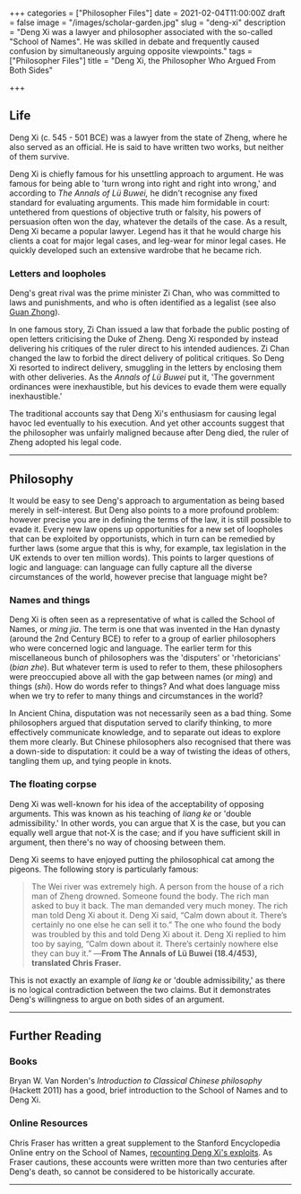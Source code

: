 +++
categories = ["Philosopher Files"]
date = 2021-02-04T11:00:00Z
draft = false
image = "/images/scholar-garden.jpg"
slug = "deng-xi"
description = "Deng Xi was a lawyer and philosopher associated with the so-called \"School of Names\". He was skilled in debate and frequently caused confusion by simultaneously arguing opposite viewpoints."
tags = ["Philosopher Files"]
title = "Deng Xi, the Philosopher Who Argued From Both Sides"

+++


## **Life**

Deng Xi (c. 545 - 501 BCE) was a lawyer from the state of Zheng, where he also served as an official. He is said to have written two works, but neither of them survive.

Deng Xi is chiefly famous for his unsettling approach to argument. He was famous for being able to 'turn wrong into right and right into wrong,' and according to _The Annals of Lü Buwei,_ he didn't recognise any fixed standard for evaluating arguments. This made him formidable in court: untethered from questions of objective truth or falsity, his powers of persuasion often won the day, whatever the details of the case. As a result, Deng Xi became a popular lawyer. Legend has it that he would charge his clients a coat for major legal cases, and leg-wear for minor legal cases. He quickly developed such an extensive wardrobe that he became rich.

### **Letters and loopholes**

Deng's great rival was the prime minister Zi Chan, who was committed to laws and punishments, and who is often identified as a legalist (see also [Guan Zhong](/guan-zhong)).

In one famous story, Zi Chan issued a law that forbade the public posting of open letters criticising the Duke of Zheng. Deng Xi responded by instead delivering his critiques of the ruler direct to his intended audiences. Zi Chan changed the law to forbid the direct delivery of political critiques. So Deng Xi resorted to indirect delivery, smuggling in the letters by enclosing them with other deliveries. As the _Annals of Lü Buwei_ put it, 'The government ordinances were inexhaustible, but his devices to evade them were equally inexhaustible.'

The traditional accounts say that Deng Xi's enthusiasm for causing legal havoc led eventually to his execution. And yet other accounts suggest that the philosopher was unfairly maligned because after Deng died, the ruler of Zheng adopted his legal code.

---

## **Philosophy**

It would be easy to see Deng's approach to argumentation as being based merely in self-interest. But Deng also points to a more profound problem: however precise you are in defining the terms of the law, it is still possible to evade it. Every new law opens up opportunities for a new set of loopholes that can be exploited by opportunists, which in turn can be remedied by further laws (some argue that this is why, for example, tax legislation in the UK extends to over ten million words). This points to larger questions of logic and language: can language can fully capture all the diverse circumstances of the world, however precise that language might be?

### Names and things

Deng Xi is often seen as a representative of what is called the School of Names, or _ming jia_. The term is one that was invented in the Han dynasty (around the 2nd Century BCE) to refer to a group of earlier philosophers who were concerned logic and language. The earlier term for this miscellaneous bunch of philosophers was the 'disputers' or 'rhetoricians' (_bian zhe_). But whatever term is used to refer to them, these philosophers were preoccupied above all with the gap between names (or _ming_) and things (_shi_). How do words refer to things? And what does language miss when we try to refer to many things and circumstances in the world?

In Ancient China, disputation was not necessarily seen as a bad thing. Some philosophers argued that disputation served to clarify thinking, to more effectively communicate knowledge, and to separate out ideas to explore them more clearly. But Chinese philosophers also recognised that there was a down-side to disputation: it could be a way of twisting the ideas of others, tangling them up, and tying people in knots.

### The floating corpse

Deng Xi was well-known for his idea of the acceptability of opposing arguments. This was known as his teaching of _liang ke_ or 'double admissibility.' In other words, you can argue that X is the case, but you can equally well argue that not-X is the case; and if you have sufficient skill in argument, then there's no way of choosing between them.

Deng Xi seems to have enjoyed putting the philosophical cat among the pigeons. The following story is particularly famous:

> The Wei river was extremely high. A person from the house of a rich man of Zheng drowned. Someone found the body. The rich man asked to buy it back. The man demanded very much money. The rich man told Deng Xi about it. Deng Xi said, “Calm down about it. There’s certainly no one else he can sell it to.” The one who found the body was troubled by this and told Deng Xi about it. Deng Xi replied to him too by saying, “Calm down about it. There’s certainly nowhere else they can buy it.” —**From The Annals of Lü Buwei (18.4/453), translated Chris Fraser.**

This is not exactly an example of _liang ke_ or 'double admissibility,' as there is no logical contradiction between the two claims. But it demonstrates Deng's willingness to argue on both sides of an argument.

---

## **Further Reading**

### **Books**

Bryan W. Van Norden's _Introduction to Classical Chinese philosophy_ (Hackett 2011) has a good, brief introduction to the School of Names and to Deng Xi.

### **Online Resources**

Chris Fraser has written a great supplement to the Stanford Encyclopedia Online entry on the School of Names, [recounting Deng Xi's exploits](https://plato.stanford.edu/entries/school-names/exploits.html). As Fraser cautions, these accounts were written more than two centuries after Deng's death, so cannot be considered to be historically accurate.

---








